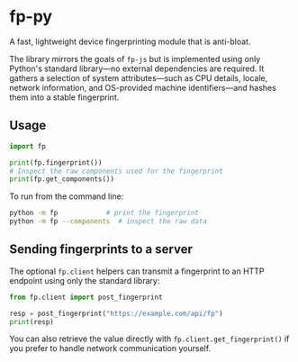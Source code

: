 # fp-py
A fast, lightweight device fingerprinting module that is anti-bloat.

The library mirrors the goals of `fp-js` but is implemented using only Python's
standard library—no external dependencies are required. It gathers a selection
of system attributes—such as CPU details, locale, network information, and
OS-provided machine identifiers—and hashes them into a stable fingerprint.

## Usage

```python
import fp

print(fp.fingerprint())
# Inspect the raw components used for the fingerprint
print(fp.get_components())
```

To run from the command line:

```bash
python -m fp            # print the fingerprint
python -m fp --components  # inspect the raw data
```

## Sending fingerprints to a server

The optional `fp.client` helpers can transmit a fingerprint to an HTTP endpoint
using only the standard library:

```python
from fp.client import post_fingerprint

resp = post_fingerprint("https://example.com/api/fp")
print(resp)
```

You can also retrieve the value directly with `fp.client.get_fingerprint()` if
you prefer to handle network communication yourself.
